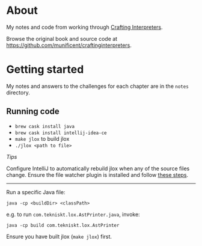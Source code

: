 # About

My notes and code from working through [Crafting Interpreters](http://craftinginterpreters.com).

Browse the original book and source code at https://github.com/munificent/craftinginterpreters.

# Getting started

My notes and answers to the challenges for each chapter are in the `notes` directory.

## Running code

- `brew cask install java`
- `brew cask install intellij-idea-ce`
- `make jlox` to build jlox 
- `./jlox <path to file>`

*Tips*

Configure IntelliJ to automatically rebuild jlox when any of the source files change. Ensure the file watcher plugin is installed and follow [these steps](https://www.jetbrains.com/help/idea/using-file-watchers.html#ws_creating_file_watchers).

---

Run a specific Java file: 

`java -cp <buildDir> <classPath>`

e.g. to run `com.tekniskt.lox.AstPrinter.java`,  invoke: 

`java -cp build com.tekniskt.lox.AstPrinter` 

Ensure you have built jlox (`make jlox`) first.